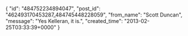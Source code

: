  {
   "id": "484752234894047",
   "post_id": "462493170453287_484745448228059",
   "from_name": "Scott Duncan",
   "message": "Yes Kelleran, it is.",
   "created_time": "2013-02-25T03:33:39+0000"
 }
